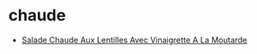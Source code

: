 # chaude

 * [Salade Chaude Aux Lentilles Avec Vinaigrette A La Moutarde](../../index/s/salade-chaude-aux-lentilles-avec-vinaigrette-a-la-moutarde-10055.json)
